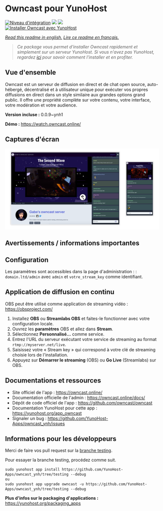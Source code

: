 # Owncast pour YunoHost

[![Niveau d'intégration](https://dash.yunohost.org/integration/owncast.svg)](https://dash.yunohost.org/appci/app/owncast) ![](https://ci-apps.yunohost.org/ci/badges/owncast.status.svg) ![](https://ci-apps.yunohost.org/ci/badges/owncast.maintain.svg)  
[![Installer Owncast avec YunoHost](https://install-app.yunohost.org/install-with-yunohost.svg)](https://install-app.yunohost.org/?app=owncast)

*[Read this readme in english.](./README.md)*
*[Lire ce readme en français.](./README_fr.md)*

> *Ce package vous permet d'installer Owncast rapidement et simplement sur un serveur YunoHost.
Si vous n'avez pas YunoHost, regardez [ici](https://yunohost.org/#/install) pour savoir comment l'installer et en profiter.*

## Vue d'ensemble

Owncast est un serveur de diffusion en direct et de chat open source, auto-hébergé, décentralisé et à utilisateur unique pour exécuter vos propres diffusions en direct dans un style similaire aux grandes options grand public. Il offre une propriété complète sur votre contenu, votre interface, votre modération et votre audience.

**Version incluse :** 0.0.9~ynh1

**Démo :** https://watch.owncast.online/

## Captures d'écran

![](./doc/screenshots/owncast-screenshot.png)

## Avertissements / informations importantes

## Configuration

Les paramètres sont accessibles dans la page d'administration :  : `domain.ltd/admin` avec `admin` et `votre_stream_key` comme identifiant. 

## Application de diffusion en continu

OBS peut être utilisé comme application de streaming vidéo : https://obsproject.com/

1. Installez **OBS** ou **Streamlabs OBS** et faites-le fonctionner avec votre configuration locale.
1. Ouvrez les **paramètres** OBS et allez dans **Stream**.
1. Sélectionnez **Personnalisé…** comme service.
1. Entrez l'URL du serveur exécutant votre service de streaming au format `rtmp://myserver.net/live`.
1. Saisissez votre « Stream key » qui correspond à votre clé de streaming choisie lors de l'installation.
1. Appuyez sur **Démarrer le streaming** (OBS) ou **Go Live** (Streamlabs) sur OBS.

## Documentations et ressources

* Site officiel de l'app : https://owncast.online/
* Documentation officielle de l'admin : https://owncast.online/docs/
* Dépôt de code officiel de l'app : https://github.com/owncast/owncast
* Documentation YunoHost pour cette app : https://yunohost.org/app_owncast
* Signaler un bug : https://github.com/YunoHost-Apps/owncast_ynh/issues

## Informations pour les développeurs

Merci de faire vos pull request sur la [branche testing](https://github.com/YunoHost-Apps/owncast_ynh/tree/testing).

Pour essayer la branche testing, procédez comme suit.
```
sudo yunohost app install https://github.com/YunoHost-Apps/owncast_ynh/tree/testing --debug
ou
sudo yunohost app upgrade owncast -u https://github.com/YunoHost-Apps/owncast_ynh/tree/testing --debug
```

**Plus d'infos sur le packaging d'applications :** https://yunohost.org/packaging_apps